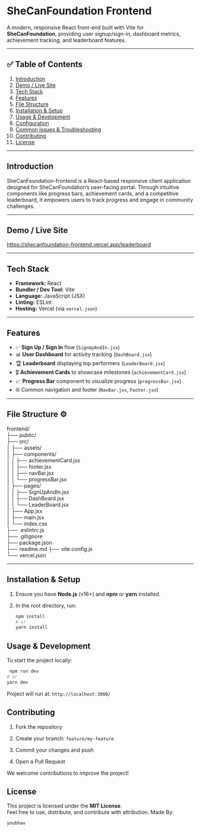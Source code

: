 
# SheCanFoundation Frontend

A modern, responsive React front-end built with Vite for **SheCanFoundation**, providing user signup/sign-in, dashboard metrics, achievement tracking, and leaderboard features.

---

## ✅ Table of Contents

1. [Introduction](#introduction)  
2. [Demo / Live Site](#demo--live-site)  
3. [Tech Stack](#tech-stack)  
4. [Features](#features)  
5. [File Structure](#file-structure)  
6. [Installation & Setup](#installation--setup)  
7. [Usage & Development](#usage--development)  
8. [Configuration](#configuration)  
9. [Common Issues & Troubleshooting](#common-issues--troubleshooting)  
10. [Contributing](#contributing)  
11. [License](#license)

---

## Introduction

SheCanFoundation-frontend is a React-based responsive client application designed for SheCanFoundation’s user-facing portal. Through intuitive components like progress bars, achievement cards, and a competitive leaderboard, it empowers users to track progress and engage in community challenges.

---

## Demo / Live Site

https://shecanfoundation-frontend.vercel.app/leaderboard

---

## Tech Stack

- **Framework:** React  
- **Bundler / Dev Tool:** Vite  
- **Language:** JavaScript (JSX)  
- **Linting:** ESLint
- **Hosting:** Vercel (via `vercel.json`)

---

## Features

- ✅ **Sign Up / Sign In** flow (`SignUpAndIn.jsx`)  
- 📊 **User Dashboard** for activity tracking (`DashBoard.jsx`)  
- 🏆 **Leaderboard** displaying top performers (`LeaderBoard.jsx`)  
- 🎖️ **Achievement Cards** to showcase milestones (`achievementCard.jsx`)  
- 📈 **Progress Bar** component to visualize progress (`progressBar.jsx`)  
- 🌐 Common navigation and footer (`NavBar.jsx`, `Footer.jsx`)  

---

## File Structure ⚙️

frontend/  
├── public/  
├── src/  
│ ├── assets/  
│ ├── components/  
│ │ ├── achievementCard.jsx  
│ │ ├── footer.jsx  
│ │ ├── navBar.jsx  
│ │ └── progressBar.jsx  
│ ├── pages/  
│ │ ├── SignUpAndIn.jsx  
│ │ ├── DashBoard.jsx  
│ │ └── LeaderBoard.jsx  
│ ├── App.jsx  
│ ├── main.jsx  
│ └── index.css  
├── .eslintrc.js  
├── .gitignore  
├── package.json  
├── readme.md
├── vite.config.js  
└── vercel.json

---

## Installation & Setup

1. Ensure you have **Node.js** (v16+) and **npm** or **yarn** installed.  
2. In the root directory, run:

   ```bash
   npm install
   # or
   yarn install
## Usage & Development

To start the project locally:
 ```bash
  npm run dev
# or
yarn dev
```
Project will run at: `http://localhost:3000/`
## Contributing

1.  Fork the repository
    
2.  Create your branch: `feature/my-feature`
    
3.  Commit your changes and push
    
4.  Open a Pull Request
    

We welcome contributions to improve the project!
## License

This project is licensed under the **MIT License**.  
Feel free to use, distribute, and contribute with attribution.
Made By: 
```
ynubhav
```